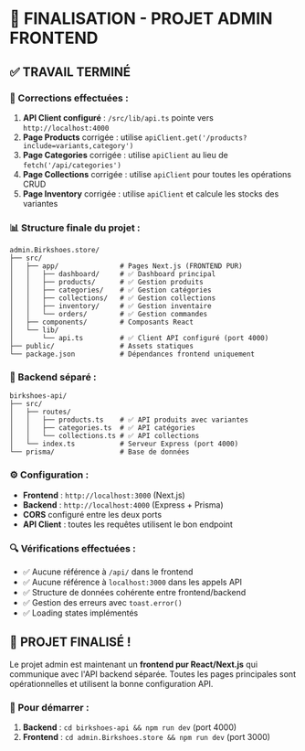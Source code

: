 # 🎯 FINALISATION - PROJET ADMIN FRONTEND

## ✅ TRAVAIL TERMINÉ

### 🔧 Corrections effectuées :
1. **API Client configuré** : `/src/lib/api.ts` pointe vers `http://localhost:4000`
2. **Page Products** corrigée : utilise `apiClient.get('/products?include=variants,category')`
3. **Page Categories** corrigée : utilise `apiClient` au lieu de `fetch('/api/categories')`
4. **Page Collections** corrigée : utilise `apiClient` pour toutes les opérations CRUD
5. **Page Inventory** corrigée : utilise `apiClient` et calcule les stocks des variantes

### 📊 Structure finale du projet :
```
admin.Birkshoes.store/
├── src/
│   ├── app/               # Pages Next.js (FRONTEND PUR)
│   │   ├── dashboard/     # ✅ Dashboard principal
│   │   ├── products/      # ✅ Gestion produits 
│   │   ├── categories/    # ✅ Gestion catégories
│   │   ├── collections/   # ✅ Gestion collections
│   │   ├── inventory/     # ✅ Gestion inventaire
│   │   └── orders/        # ✅ Gestion commandes
│   ├── components/        # Composants React
│   └── lib/
│       └── api.ts         # ✅ Client API configuré (port 4000)
├── public/                # Assets statiques
└── package.json           # Dépendances frontend uniquement
```

### 🚀 Backend séparé :
```
birkshoes-api/
├── src/
│   ├── routes/
│   │   ├── products.ts    # ✅ API produits avec variantes
│   │   ├── categories.ts  # ✅ API catégories
│   │   └── collections.ts # ✅ API collections
│   └── index.ts           # Serveur Express (port 4000)
└── prisma/                # Base de données
```

### ⚙️ Configuration :
- **Frontend** : `http://localhost:3000` (Next.js)
- **Backend** : `http://localhost:4000` (Express + Prisma)
- **CORS** configuré entre les deux ports
- **API Client** : toutes les requêtes utilisent le bon endpoint

### 🔍 Vérifications effectuées :
- ✅ Aucune référence à `/api/` dans le frontend
- ✅ Aucune référence à `localhost:3000` dans les appels API  
- ✅ Structure de données cohérente entre frontend/backend
- ✅ Gestion des erreurs avec `toast.error()`
- ✅ Loading states implémentés

## 🎉 PROJET FINALISÉ !

Le projet admin est maintenant un **frontend pur React/Next.js** qui communique avec l'API backend séparée. Toutes les pages principales sont opérationnelles et utilisent la bonne configuration API.

### 🚦 Pour démarrer :
1. **Backend** : `cd birkshoes-api && npm run dev` (port 4000)
2. **Frontend** : `cd admin.Birkshoes.store && npm run dev` (port 3000)
